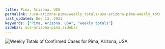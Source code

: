 ```yaml
---
title: Pima, Arizona, USA
permalink: /usa-arizona-pima/weekly_totals/usa-arizona-pima-weekly_totals.html
last_updated: Dec 13, 2021
keywords: ["Pima, Arizona, USA", "weekly totals"]
sidebar: usa-arizona-pima_sidebar
---
```


![Weekly Totals of Confirmed Cases for Pima, Arizona, USA](/covid_tracker/images/graphs/usa-arizona-pima-weekly_totals_graph.png)
